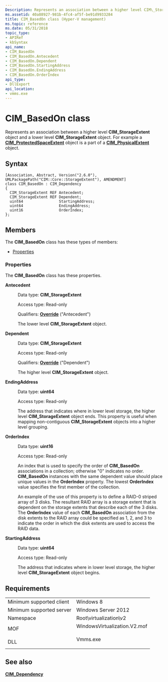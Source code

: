```yaml
---
Description: Represents an association between a higher level CIM\_StorageExtent object and a lower level CIM\_StorageExtent object. For example a CIM\_ProtectedSpaceExtent object is a part of a CIM\_PhysicalExtent object.
ms.assetid: 40a88927-981b-4fc4-af5f-be91d9933284
title: CIM_BasedOn class (Hyper-V management)
ms.topic: reference
ms.date: 05/31/2018
topic_type: 
- APIRef
- kbSyntax
api_name: 
- CIM_BasedOn
- CIM_BasedOn.Antecedent
- CIM_BasedOn.Dependent
- CIM_BasedOn.StartingAddress
- CIM_BasedOn.EndingAddress
- CIM_BasedOn.OrderIndex
api_type: 
- DllExport
api_location: 
- vmms.exe
---
```


# CIM\_BasedOn class

Represents an association between a higher level **CIM\_StorageExtent** object and a lower level **CIM\_StorageExtent** object. For example a [**CIM\_ProtectedSpaceExtent**](/windows/desktop/CIMWin32Prov/cim-protectedspaceextent) object is a part of a [**CIM\_PhysicalExtent**](/windows/desktop/CIMWin32Prov/cim-physicalextent) object.

## Syntax

``` syntax
[Association, Abstract, Version("2.6.0"), UMLPackagePath("CIM::Core::StorageExtent"), AMENDMENT]
class CIM_BasedOn : CIM_Dependency
{
  CIM_StorageExtent REF Antecedent;
  CIM_StorageExtent REF Dependent;
  uint64                StartingAddress;
  uint64                EndingAddress;
  uint16                OrderIndex;
};
```

## Members

The **CIM\_BasedOn** class has these types of members:

-   [Properties](#properties)

### Properties

The **CIM\_BasedOn** class has these properties.

<dl> <dt>

**Antecedent**
</dt> <dd> <dl> <dt>

Data type: **CIM\_StorageExtent**
</dt> <dt>

Access type: Read-only
</dt> <dt>

Qualifiers: [**Override**](/windows/desktop/WmiSdk/standard-qualifiers) ("Antecedent")
</dt> </dl>

The lower level **CIM\_StorageExtent** object.

</dd> <dt>

**Dependent**
</dt> <dd> <dl> <dt>

Data type: **CIM\_StorageExtent**
</dt> <dt>

Access type: Read-only
</dt> <dt>

Qualifiers: [**Override**](/windows/desktop/WmiSdk/standard-qualifiers) ("Dependent")
</dt> </dl>

The higher level **CIM\_StorageExtent** object.

</dd> <dt>

**EndingAddress**
</dt> <dd> <dl> <dt>

Data type: **uint64**
</dt> <dt>

Access type: Read-only
</dt> </dl>

The address that indicates where in lower level storage, the higher level **CIM\_StorageExtent** object ends. This property is useful when mapping non-contiguous **CIM\_StorageExtent** objects into a higher level grouping.

</dd> <dt>

**OrderIndex**
</dt> <dd> <dl> <dt>

Data type: **uint16**
</dt> <dt>

Access type: Read-only
</dt> </dl>

An index that is used to specify the order of **CIM\_BasedOn** associations in a collection; otherwise "0" indicates no order. **CIM\_BasedOn** instances with the same dependent value should place unique values in the **OrderIndex** property. The lowest **OrderIndex** value specifies the first member of the collection.

An example of the use of this property is to define a RAID-0 striped array of 3 disks. The resultant RAID array is a storage extent that is dependent on the storage extents that describe each of the 3 disks. The **OrderIndex** value of each **CIM\_BasedOn** association from the disk extents to the RAID array could be specified as 1, 2, and 3 to indicate the order in which the disk extents are used to access the RAID data.

</dd> <dt>

**StartingAddress**
</dt> <dd> <dl> <dt>

Data type: **uint64**
</dt> <dt>

Access type: Read-only
</dt> </dl>

The address that indicates where in lower level storage, the higher level **CIM\_StorageExtent** object begins.

</dd> </dl>

## Requirements



|                                     |                                                                                                         |
|-------------------------------------|---------------------------------------------------------------------------------------------------------|
| Minimum supported client<br/> | Windows 8<br/>                                                                                    |
| Minimum supported server<br/> | Windows Server 2012<br/>                                                                          |
| Namespace<br/>                | Root\\virtualization\\v2<br/>                                                                     |
| MOF<br/>                      | <dl> <dt>WindowsVirtualization.V2.mof</dt> </dl> |
| DLL<br/>                      | <dl> <dt>Vmms.exe</dt> </dl>                     |



## See also

<dl> <dt>

[**CIM\_Dependency**](cim-dependency.md)
</dt> </dl>

 

